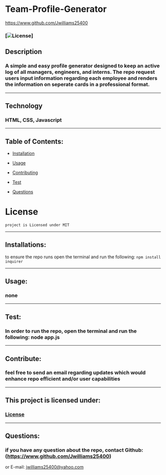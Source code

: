 # Team-Profile-Generator

https://www.github.com/Jwilliams25400


### [![License](https://img.shields.io/badge/License-MIT-blue.svg)] 


## Description
### A simple and easy profile generator designed to keep an active log of all managers, engineers, and interns. The repo request users input information regarding each employee and renders the information on seperate cards in a professional format.
--------------------

## Technology
### HTML, CSS, Javascript
--------------------

## Table of Contents:


* [Installation](#installation)

* [Usage](#usage)

* [Contributing](#Contribute)

* [Test](#test)

* [Questions](#questions)

# License
    project is Licensed under MIT
--------------------


## Installations:
to ensure the repo runs open the terminal and run the following: 
```npm install inquirer```

--------------------

## Usage:
### none 
--------------------

## Test:
### In order to run the repo, open the terminal and run the following: node app.js
--------------------

## Contribute:
### feel free to send an email regarding updates which would enhance repo efficient and/or user capabilities
--------------------


## This project is licensed under: 
###  [License](#license)
--------------------


## Questions: 
### if you have any question about the repo, contact Github: (https://www.github.com/Jwilliams25400)
or E-mail: jwilliams25400@yahoo.com
